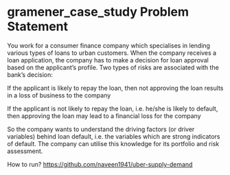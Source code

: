 # gramener_case_study Problem Statement

You work for a consumer finance company which specialises in lending various types of loans to urban customers. When the company receives a loan application, the company has to make a decision for loan approval based on the applicant’s profile. Two types of risks are associated with the bank’s decision:

If the applicant is likely to repay the loan, then not approving the loan results in a loss of business to the company

If the applicant is not likely to repay the loan, i.e. he/she is likely to default, then approving the loan may lead to a financial loss for the company

So the company wants to understand the driving factors (or driver variables) behind loan default, i.e. the variables which are strong indicators of default.  The company can utilise this knowledge for its portfolio and risk assessment. 

How to run?
https://github.com/naveen1941/uber-supply-demand
